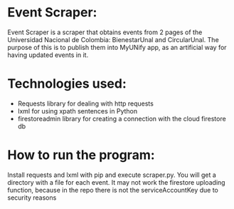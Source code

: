 # Event Scraper:
Event Scraper is a scraper that obtains events from 2 pages of the Universidad Nacional de Colombia: BienestarUnal and CircularUnal. The purpose of this is to publish them into MyUNify app, as an artificial way for having updated events in it.

# Technologies used:
- Requests library for dealing with http requests
- lxml for using xpath sentences in Python
- firestoreadmin library for creating a connection with the cloud firestore db

# How to run the program:
Install requests and lxml with pip and execute scraper.py. You will get a directory with a file for each event.
It may not work the firestore uploading function, because in the repo there is not the serviceAccountKey due to security reasons